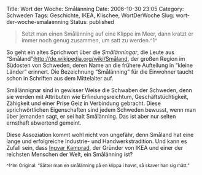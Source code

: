Title: Wort der Woche: Smålänning
Date: 2006-10-30 23:05
Category: Schweden
Tags: Geschichte, IKEA, Klischee, WortDerWoche
Slug: wort-der-woche-smalaenning
Status: published

> Setzt man einen Smålänning auf eine Klippe im Meer, dann kratzt er
> immer noch genug zusammen, um satt zu werden.^1^

So geht ein altes Sprichwort über die *Smålänningar*, die Leute aus
“Småland”:http://de.wikipedia.org/wiki/Småland, der großen Region im
Südosten von Schweden, deren Name an die frühere Aufteilung in “kleine
Länder” erinnert. Die Bezeichnung “Smålänning” für die Einwohner taucht
schon in Schriften aus dem Mittelalter auf.

Smålännignar sind in gewisser Weise die Schwaben der Schweden, denn sie
werden mit Attributen wie Erfindungsreichtum, Geschäftstüchtigkeit,
Zähigkeit und einer Prise Geiz in Verbindung gebracht. Diese
sprichwörtlichen Eigenschaften sind jedem Schweden bewusst, wenn man
über jemanden sagt, er sei halt Smålänning. Das ist aber nur selten
ernsthaft abwertend gemeint.

Diese Assoziation kommt wohl nicht von ungefähr, denn Småland hat eine
lange und erfolgreiche Industrie- und Handwerkstradition. Und kann es
Zufall sein, dass [Ingvar
Kamprad](http://de.wikipedia.org/wiki/Ingvar_Kamprad), der Gründer von
IKEA und einer der reichsten Menschen der Welt, ein Smålänning ist?

<small>^1^Im Original: “Sätter man en smålänning på en klippa i havet,
så skaver han sig mätt.”</small>

